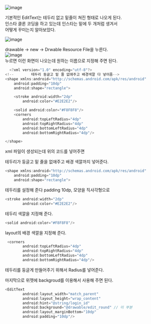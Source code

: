 ![image](https://user-images.githubusercontent.com/66999675/134458563-985892f4-6e26-49e1-a779-331b34389f43.png)  

기본적인 EditText는 테두리 없고 밑줄이 쳐진 형태로 나오게 된다.  
인스타 클론 코딩을 하고 있는데 인스타는 밑에 두 개처럼 생겨서  
어떻게 꾸미는지 알아보았다.  

![image](https://user-images.githubusercontent.com/66999675/134458583-801ff7da-268d-46c4-8454-b421f6e75633.png)  

drawable -> new -> Drwable Resource File을 누른다.  
![image](https://user-images.githubusercontent.com/66999675/134458589-118df29e-db10-4e0e-9bea-976e9a5c7ee1.png)  
누르면 이런 화면이 나오는데 원하는 이름으로 지정해 주면 된다.  

```java
  <?xml version="1.0" encoding="utf-8"?>
<!--        테두리 둥글고 밑 줄 없애주고 배경색깔 다 넣어줌-->
<shape xmlns:android="http://schemas.android.com/apk/res/android"
    android:padding="10dp"
    android:shape="rectangle">

    <stroke android:width="2dp"
        android:color="#E2E2E2"/>

    <solid android:color="#F8F8F8"/>
    <corners
        android:topLeftRadius="4dp"
        android:topRightRadius="4dp"
        android:bottomLeftRadius="4dp"
        android:bottomRightRadius="4dp"/>

</shape>
```  

xml 파일이 생성되는데 위의 코드를 넣어주면  

테두리가 둥글고 밑 줄을 없애주고 배경 색깔까지 넣어준다.

```java
<shape xmlns:android="http://schemas.android.com/apk/res/android"
    android:padding="10dp"
    android:shape="rectangle">
```
테두리를 설정해 준다 padding 10dp, 모양을 직사각형으로  

```java
<stroke android:width="2dp"
        android:color="#E2E2E2"/>
```
테두리 색깔을 지정해 준다.  

```java
<solid android:color="#F8F8F8"/>
```

layout의 배경 색깔을 지정해 준다.  

```java
 <corners
        android:topLeftRadius="4dp"
        android:topRightRadius="4dp"
        android:bottomLeftRadius="4dp"
        android:bottomRightRadius="4dp"/>
 ```  
테두리를 둥글게 만들어주기 위해서 Radius를 넣어준다.  

마지막으로 위젯에 backgroud를 이용해서 사용해 주면 된다.

```java
<EditText
        android:layout_width="match_parent"
        android:layout_height="wrap_content"
        android:hint="@string/login_id"
        android:background="@drawable/edit_round" // 이 부분
        android:layout_marginBottom="10dp"
        android:padding="10dp"/>
```
